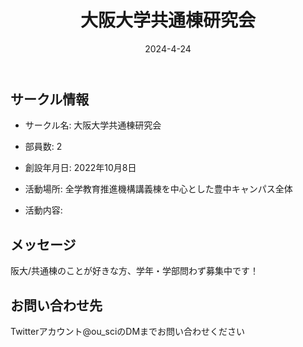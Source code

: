 ﻿---
title: '大阪大学共通棟研究会'
excerpt: ''
date: '2024-4-24'
iconImage: '/assets/029/icon.png'
coverImage: '/assets/029/cover.jpg'
ogImage:
  url: '/assets/029/icon.png'
tags:
  - 'サークル'
  - '活動中'
---

## サークル情報
- サークル名: 大阪大学共通棟研究会
- 部員数: 2
- 創設年月日: 2022年10月8日
- 活動場所: 全学教育推進機構講義棟を中心とした豊中キャンパス全体

- 活動内容:

## メッセージ
阪大/共通棟のことが好きな方、学年・学部問わず募集中です！

## お問い合わせ先
Twitterアカウント@ou_sciのDMまでお問い合わせください

